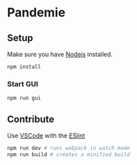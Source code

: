# Pandemie

## Setup

Make sure you have [Nodejs](https://nodejs.org/en/download/) installed.

```
npm install
```

### Start GUI
```
npm run gui
```

## Contribute

Use [VSCode](https://code.visualstudio.com/download) with the [ESlint](https://marketplace.visualstudio.com/items?itemName=dbaeumer.vscode-eslint)

```bash
npm run dev # runs webpack in watch mode
npm run build # creates a minified build
```
